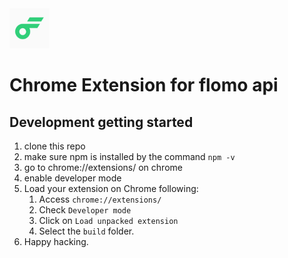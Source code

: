 <img src="src/assets/img/logo-192.png" width="64"/>

# Chrome Extension for flomo api

## Development getting started

1. clone this repo
2. make sure npm is installed by the command `npm -v`
2. go to chrome://extensions/ on chrome
3. enable developer mode
4. Load your extension on Chrome following:
   1. Access `chrome://extensions/`
   2. Check `Developer mode`
   3. Click on `Load unpacked extension`
   4. Select the `build` folder.
5. Happy hacking.


